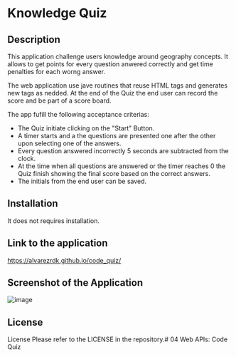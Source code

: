 # Knowledge Quiz

## Description
This application challenge users knowledge around geography concepts. It allows to get points for every question anwered correctly and get time penalties for each worng answer.

The web application use jave routines that reuse HTML tags and generates new tags as nedded. At the end of the Quiz the end user can record the score and be part of a score board.

The app fufill the following acceptance criterias:

- The Quiz initiate clicking on the "Start" Button.
- A timer starts and a the questions are presented one after the other upon selecting one of the answers.
- Every question answered incorrectly 5 seconds are subtracted from the clock.
- At the time when all questions are answered or the timer reaches 0 the Quiz finish showing the final score based on the correct answers.
- The initials from the end user can be saved.

## Installation
It does not requires installation.

## Link to the application
 https://alvarezrdk.github.io/code_quiz/

## Screenshot of the Application
![image](https://user-images.githubusercontent.com/128987959/235286375-6f40c3df-00e5-4efc-b926-18e25e341ab1.png)


## License
License Please refer to the LICENSE in the repository.# 04 Web APIs: Code Quiz


